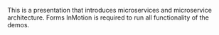 This is a presentation that introduces microservices and microservice architecture. Forms InMotion is required to run all functionality of the demos.